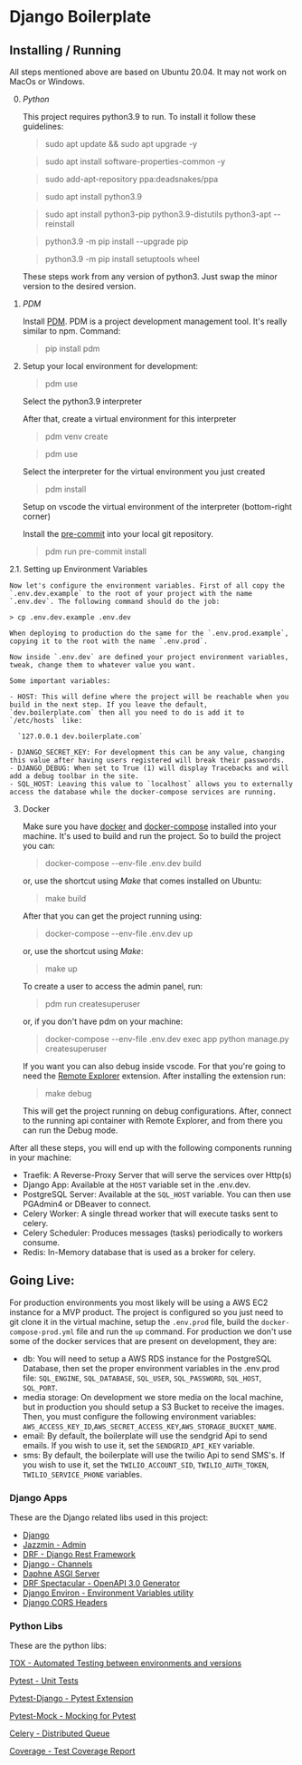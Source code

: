 # Django Boilerplate

## Installing / Running

All steps mentioned above are based on Ubuntu 20.04.
It may not work on MacOs or Windows.

0.  _Python_

    This project requires python3.9 to run. To install it follow these guidelines:

    > sudo apt update && sudo apt upgrade -y

    > sudo apt install software-properties-common -y

    > sudo add-apt-repository ppa:deadsnakes/ppa

    > sudo apt install python3.9

    > sudo apt install python3-pip python3.9-distutils python3-apt --reinstall

    > python3.9 -m pip install --upgrade pip

    > python3.9 -m pip install setuptools wheel

    These steps work from any version of python3.
    Just swap the minor version to the desired version.

1.  _PDM_

    Install [PDM](https://pdm.fming.dev/latest/). PDM is a project development management tool. It's really similar to npm.
    Command:

    > pip install pdm

2.  Setup your local environment for development:

    > pdm use

    Select the python3.9 interpreter

    After that, create a virtual environment for this interpreter

    > pdm venv create

    > pdm use

    Select the interpreter for the virtual environment you just created

    > pdm install

    Setup on vscode the virtual environment of the interpreter (bottom-right corner)

    Install the [pre-commit](https://pre-commit.com/index.html) into your local git repository.

    > pdm run pre-commit install

2.1. Setting up Environment Variables

    Now let's configure the environment variables. First of all copy the `.env.dev.example` to the root of your project with the name `.env.dev`. The following command should do the job:

    > cp .env.dev.example .env.dev

    When deploying to production do the same for the `.env.prod.example`, copying it to the root with the name `.env.prod`.

    Now inside `.env.dev` are defined your project environment variables, tweak, change them to whatever value you want.

    Some important variables:

    - HOST: This will define where the project will be reachable when you build in the next step. If you leave the default, `dev.boilerplate.com` then all you need to do is add it to `/etc/hosts` like:

      `127.0.0.1 dev.boilerplate.com`

    - DJANGO_SECRET_KEY: For development this can be any value, changing this value after having users registered will break their passwords.
    - DJANGO_DEBUG: When set to True (1) will display Tracebacks and will add a debug toolbar in the site.
    - SQL_HOST: Leaving this value to `localhost` allows you to externally access the database while the docker-compose services are running.

3.  Docker

    Make sure you have [docker](https://www.docker.com/) and [docker-compose](https://docs.docker.com/compose/) installed into your machine. It's used to build and run the project.
    So to build the project you can:

    > docker-compose --env-file .env.dev build

    or, use the shortcut using _Make_ that comes installed on Ubuntu:

    > make build

    After that you can get the project running using:

    > docker-compose --env-file .env.dev up

    or, use the shortcut using _Make_:

    > make up

    To create a user to access the admin panel, run:

    > pdm run createsuperuser

    or, if you don't have pdm on your machine:

    > docker-compose --env-file .env.dev exec app python manage.py createsuperuser

    If you want you can also debug inside vscode.
    For that you're going to need the [Remote Explorer](https://github.com/Microsoft/vscode-remote-release) extension. After installing the extension run:

    > make debug

    This will get the project running on debug configurations. After, connect to the running api container with Remote Explorer, and from there you can run the Debug mode.

After all these steps, you will end up with the following components running in your machine:

- Traefik: A Reverse-Proxy Server that will serve the services over Http(s)
- Django App: Available at the `HOST` variable set in the .env.dev.
- PostgreSQL Server: Available at the `SQL_HOST` variable. You can then use PGAdmin4 or DBeaver to connect.
- Celery Worker: A single thread worker that will execute tasks sent to celery.
- Celery Scheduler: Produces messages (tasks) periodically to workers consume.
- Redis: In-Memory database that is used as a broker for celery.

## Going Live:

For production environments you most likely will be using a AWS EC2 instance for a MVP product. The project is configured so you just need to git clone it in the virtual machine, setup the `.env.prod` file, build the `docker-compose-prod.yml` file and run the `up` command.
For production we don't use some of the docker services that are present on development, they are:

- db:
  You will need to setup a AWS RDS instance for the PostgreSQL Database, then set the proper environment variables in the .env.prod file: `SQL_ENGINE`, `SQL_DATABASE`, `SQL_USER`, `SQL_PASSWORD`, `SQL_HOST`, `SQL_PORT`.
- media storage:
  On development we store media on the local machine, but in production you should setup a S3 Bucket to receive the images. Then, you must configure the following environment variables: `AWS_ACCESS_KEY_ID`,`AWS_SECRET_ACCESS_KEY`,`AWS_STORAGE_BUCKET_NAME`.
- email:
  By default, the boilerplate will use the sendgrid Api to send emails. If you wish to use it, set the `SENDGRID_API_KEY` variable.
- sms:
  By default, the boilerplate will use the twilio Api to send SMS's. If you wish to use it, set the `TWILIO_ACCOUNT_SID`, `TWILIO_AUTH_TOKEN`, `TWILIO_SERVICE_PHONE` variables.

### Django Apps

These are the Django related libs used in this project:

- [Django](https://docs.djangoproject.com/en/4.0/)
- [Jazzmin - Admin](https://github.com/farridav/django-jazzmin)
- [DRF - Django Rest Framework](https://www.django-rest-framework.org/)
- [Django - Channels](https://github.com/django/channels)
- [Daphne ASGI Server](https://github.com/django/daphne)
- [DRF Spectacular - OpenAPI 3.0 Generator](https://drf-spectacular.readthedocs.io/en/latest/index.html)
- [Django Environ - Environment Variables utility](https://django-environ.readthedocs.io/en/latest/)
- [Django CORS Headers](https://pypi.org/project/django-cors-headers/)

### Python Libs

These are the python libs:

[TOX - Automated Testing between environments and versions](https://tox.wiki/en/latest/index.html)

[Pytest - Unit Tests](https://docs.pytest.org/en/6.2.x/contents.html)

[Pytest-Django - Pytest Extension](https://pytest-django.readthedocs.io/en/latest/)

[Pytest-Mock - Mocking for Pytest](https://pypi.org/project/pytest-mock/)

[Celery - Distributed Queue](https://docs.celeryproject.org/en/stable/django/first-steps-with-django.html#django-first-steps)

[Coverage - Test Coverage Report](https://coverage.readthedocs.io/en/6.2/)
